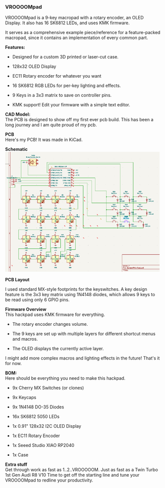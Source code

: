 
### VROOOOMpad

VROOOOMpad is a 9-key macropad with a rotary encoder, an OLED Display. It also has 16 SK6812 LEDs, and uses KMK firmware.

It serves as a comprehensive example piece/reference for a feature-packed macropad, since it contains an implementation of every common part.

**Features:**

-   Designed for a custom 3D printed or laser-cut case.
    
-   128x32 OLED Display
    
-   EC11 Rotary encoder for whatever you want
    
-   16 SK6812 RGB LEDs for per-key lighting and effects.
    
-   9 Keys in a 3x3 matrix to save on controller pins.
    
-   KMK support! Edit your firmware with a simple text editor.
    

**CAD Model:**  
The PCB is designed to show off my first ever pcb build. This has been a long journey and I am quite proud of my pcb.

**PCB**  
Here's my PCB! It was made in KiCad.

**Schematic**  
<img src=IMAGES/SchemPic alt="Schematic" width="500"/>


**PCB Layout**  


I used standard MX-style footprints for the keyswitches. A key design feature is the 3x3 key matrix using 1N4148 diodes, which allows 9 keys to be read using only 6 GPIO pins.

**Firmware Overview**  
This hackpad uses KMK firmware for everything.

-   The rotary encoder changes volume.
    
-   The 9 keys are set up with multiple layers for different shortcut menus and macros.
    
-   The OLED displays the currently active layer.
    

I might add more complex macros and lighting effects in the future! That's it for now.

**BOM:**  
Here should be everything you need to make this hackpad.

-   9x Cherry MX Switches (or clones)
    
-   9x Keycaps
        
-   9x 1N4148 DO-35 Diodes
    
-   16x SK6812 5050 LEDs
    
-   1x 0.91" 128x32 I2C OLED Display
    
-   1x EC11 Rotary Encoder
    
-   1x Seeed Studio XIAO RP2040
    
-   1x Case
    

**Extra stuff**  
Get through work as fast as 1..2..VROOOOOM. Just as fast as a Twin Turbo 1st Gen Audi R8 V10
Time to get off the starting line and tune your VROOOOMpad to redline your productivity.
